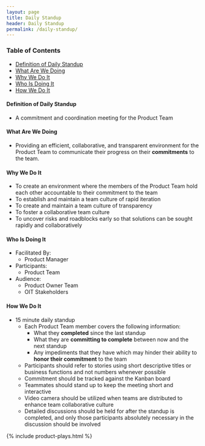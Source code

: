 ```yaml
---
layout: page
title: Daily Standup
header: Daily Standup
permalink: /daily-standup/
---
```

<div class="row">
    <div class="col-md-3">
        <div class="toc">
            <h3>Table of Contents</h3>
                <ul>
                    <li>
                        <a href="#Definition">
                            Definition of Daily Standup
                        </a>
                    </li>
                    <li>
                        <a href="#What">
                            What Are We Doing
                        </a>
                    </li>
                    <li>
                        <a href="#Why">
                            Why We Do It
                        </a>
                    </li>
                    <li>
                        <a href="#Who">
                            Who Is Doing It
                        </a>
                    </li>
                    <li>
                        <a href="#How">
                            How We Do It
                        </a>
                     </li>
                   </ul>
        </div>
    </div>
    <div class="col-md-6">
    <h4 class="Definition" id="Definition">
            Definition of Daily Standup
        </h4>
        <ul>
            <li>
                A commitment and coordination meeting for the Product Team
            </li>
        </ul>
        <h4 class="What" id="What">
            What Are We Doing
        </h4>
	<ul>
        <li>Providing an efficient, collaborative, and transparent environment for the Product Team to communicate their progress on their <b>commitments</b> to the team.</li>
	</ul>
        <h4 class="Why" id="Why">
            Why We Do It
        </h4>
    <ul>
        <li>To create an environment where the members of the Product Team hold each other accountable to their commitment to the team</li>
        <li>To establish and maintain a team culture of rapid iteration</li>
        <li>To create and maintain a team culture of transparency</li>
        <li>To foster a collaborative team culture</li>
        <li>To uncover risks and roadblocks early so that solutions can be sought rapidly and collaboratively</li>
	</ul>
        <h4 class="Who" id="Who">
            Who Is Doing It
        </h4>
        <ul>
            <li>Facilitated By:
                <ul>
                    <li>Product Manager</li>
                </ul>
            </li>
            <li>Participants:
                <ul>
                    <li>Product Team </li>
                </ul>
            </li>
            <li>Audience:
                <ul>
                    <li>Product Owner Team</li>
                    <li>OIT Stakeholders</li>
                </ul>
            </li>
        </ul>
<h4 class="How" id="How">
    How We Do It
</h4>
<ul>
    <li>15 minute daily standup
        <ul>
            <li>Each Product Team member covers the following  information:
                <ul>
                    <li>What they <b>completed</b> since the last standup</li>
                    <li>What they are <b>committing to complete</b> between now and the next standup</li>
                    <li>Any impediments that they have which may hinder their ability to <b>honor their commitment</b> to the team</li>
                </ul>
            </li>
	    <li>Participants should refer to stories using short descriptive titles or business functions and not numbers whenever possible</li>
            <li>Commitment should be tracked against the Kanban board</li>
            <li>Teammates should stand up to keep the meeting short and interactive</li>
            <li>Video camera should be utilized when teams are distributed to enhance team collaborative culture</li>
            <li>Detailed discussions should be held for after the standup is completed, and only those participants absolutely necessary in the discussion should be involved</li>
        </ul>
    </li>
</ul>
    </div>
    <div class="col-md-3">
        {% include product-plays.html %}
    </div>
</div>
